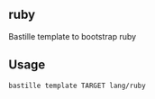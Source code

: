 ## ruby
Bastille template to bootstrap ruby

## Usage
```shell
bastille template TARGET lang/ruby
```
